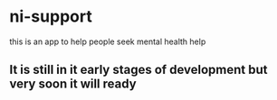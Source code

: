 # ni-support
this is an app to help people seek mental health help
## It is still in it early stages of development but very soon it will ready

